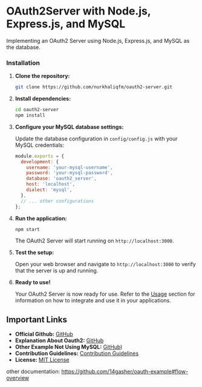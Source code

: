 # OAuth2Server with Node.js, Express.js, and MySQL

Implementing an OAuth2 Server using Node.js, Express.js, and MySQL as the database.

### Installation

1. **Clone the repository:**

    ```bash
    git clone https://github.com/nurkhaliqfm/oauth2-server.git
    ```

2. **Install dependencies:**

    ```bash
    cd oauth2-server
    npm install
    ```

3. **Configure your MySQL database settings:**

    Update the database configuration in `config/config.js` with your MySQL credentials:

    ```javascript
    module.exports = {
      development: {
        username: 'your-mysql-username',
        password: 'your-mysql-password',
        database: 'oauth2_server',
        host: 'localhost',
        dialect: 'mysql',
      },
      // ... other configurations
    };
    ```

4. **Run the application:**

    ```bash
    npm start
    ```

    The OAuth2 Server will start running on `http://localhost:3000`.

5. **Test the setup:**

    Open your web browser and navigate to `http://localhost:3000` to verify that the server is up and running.

6. **Ready to use!**

    Your OAuth2 Server is now ready for use. Refer to the [Usage](#usage) section for information on how to integrate and use it in your applications.

## Important Links

- **Official Github:** [GitHub]([https://link-to-your-documentation](https://github.com/oauthjs/express-oauth-server))
- **Explanation About Oauth2:** [GitHub]([https://github.com/your-username/oauth2-server-node-express-mysql/issues](https://github.com/14gasher/oauth-example))
- **Other Example Not Using MySQL:** [GitHub]([https://github.com/node-oauth/express-oauth-server]))
- **Contribution Guidelines:** [Contribution Guidelines](CONTRIBUTING.md)
- **License:** [MIT License](LICENSE.md)

other documentation:
https://github.com/14gasher/oauth-example#flow-overview
